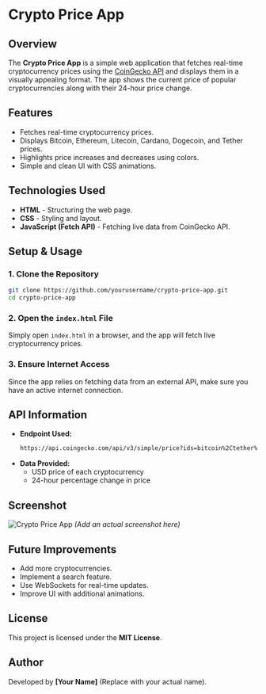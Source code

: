 # Crypto Price App

## Overview
The **Crypto Price App** is a simple web application that fetches real-time cryptocurrency prices using the [CoinGecko API](https://www.coingecko.com/en/api/documentation) and displays them in a visually appealing format. The app shows the current price of popular cryptocurrencies along with their 24-hour price change.

## Features
- Fetches real-time cryptocurrency prices.
- Displays Bitcoin, Ethereum, Litecoin, Cardano, Dogecoin, and Tether prices.
- Highlights price increases and decreases using colors.
- Simple and clean UI with CSS animations.

## Technologies Used
- **HTML** - Structuring the web page.
- **CSS** - Styling and layout.
- **JavaScript (Fetch API)** - Fetching live data from CoinGecko API.

## Setup & Usage
### 1. Clone the Repository
```sh
git clone https://github.com/yourusername/crypto-price-app.git
cd crypto-price-app
```

### 2. Open the `index.html` File
Simply open `index.html` in a browser, and the app will fetch live cryptocurrency prices.

### 3. Ensure Internet Access
Since the app relies on fetching data from an external API, make sure you have an active internet connection.

## API Information
- **Endpoint Used:**
  ```sh
  https://api.coingecko.com/api/v3/simple/price?ids=bitcoin%2Ctether%2Cethereum%2Clitecoin%2Ccardano%2Cdogecoin&vs_currencies=usd&include_24hr_change=true
  ```
- **Data Provided:**
  - USD price of each cryptocurrency
  - 24-hour percentage change in price

## Screenshot
![Crypto Price App](images/demo.png) *(Add an actual screenshot here)*

## Future Improvements
- Add more cryptocurrencies.
- Implement a search feature.
- Use WebSockets for real-time updates.
- Improve UI with additional animations.

## License
This project is licensed under the **MIT License**.

## Author
Developed by **[Your Name]** (Replace with your actual name).